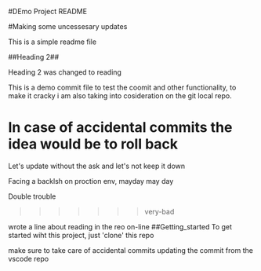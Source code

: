 #DEmo Project README

#Making some uncessesary updates

This is a simple readme file

##Heading 2##

Heading 2 was changed to reading

This is a demo commit file to test the coomit and other functionality, to make it cracky i am also taking into cosideration on the git local repo.

# In case of accidental commits the idea would be to roll back

Let's update without the ask and let's not keep it down

Facing a backlsh on proction env, mayday may day

Double trouble

> > > > > > > very-bad

wrote a line about reading in the reo on-line
##Getting_started
To get started wiht this project, just 'clone' this repo

make sure to take care of accidental commits
updating the commit from the vscode repo
